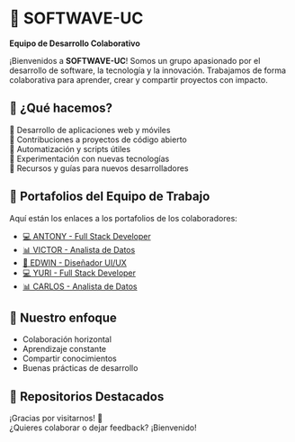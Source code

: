 # 👾 SOFTWAVE-UC

**Equipo de Desarrollo Colaborativo**

¡Bienvenidos a **SOFTWAVE-UC**! Somos un grupo apasionado por el desarrollo de software, la tecnología y la innovación. Trabajamos de forma colaborativa para aprender, crear y compartir proyectos con impacto.

## 🚀 ¿Qué hacemos?

🔹 Desarrollo de aplicaciones web y móviles  
🔹 Contribuciones a proyectos de código abierto  
🔹 Automatización y scripts útiles  
🔹 Experimentación con nuevas tecnologías  
🔹 Recursos y guías para nuevos desarrolladores

## 📌 Portafolios del Equipo de Trabajo
Aquí están los enlaces a los portafolios de los colaboradores:  

- [💻 ANTONY - Full Stack Developer](https://github.com/AntonyGZ)
- [📊 VICTOR - Analista de Datos](https://carlos.github.io/) 
- [🎨 EDWIN - Diseñador UI/UX](https://juan.github.io/)  
- [💻 YURI - Full Stack Developer](https://ana.github.io/)  
- [📊 CARLOS - Analista de Datos](https://carlos.github.io/)

## 🧠 Nuestro enfoque

- Colaboración horizontal
- Aprendizaje constante
- Compartir conocimientos
- Buenas prácticas de desarrollo

## 💼 Repositorios Destacados

¡Gracias por visitarnos! 💜  
¿Quieres colaborar o dejar feedback? ¡Bienvenido!

